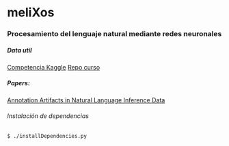 # meliXos
### Procesamiento del lenguaje natural mediante redes neuronales

##### Data util
[Competencia Kaggle](https://www.kaggle.com/c/eci2019nlp)
[Repo curso](https://github.com/germank/eci2019-nlp)

##### Papers:
[Annotation Artifacts in Natural Language Inference Data](https://www.aclweb.org/anthology/N18-2017)

###### Instalación de dependencias

```
$ ./installDependencies.py
```
